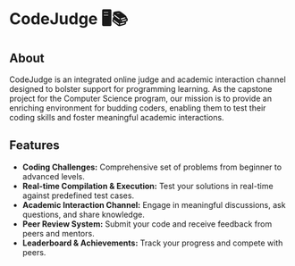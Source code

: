 # CodeJudge 🖥️📚

## About

CodeJudge is an integrated online judge and academic interaction channel designed to bolster support for programming learning. As the capstone project for the Computer Science program, our mission is to provide an enriching environment for budding coders, enabling them to test their coding skills and foster meaningful academic interactions.

## Features

* **Coding Challenges:** Comprehensive set of problems from beginner to advanced levels.
* **Real-time Compilation & Execution:** Test your solutions in real-time against predefined test cases.
* **Academic Interaction Channel:** Engage in meaningful discussions, ask questions, and share knowledge.
* **Peer Review System:** Submit your code and receive feedback from peers and mentors.
* **Leaderboard & Achievements:** Track your progress and compete with peers.
